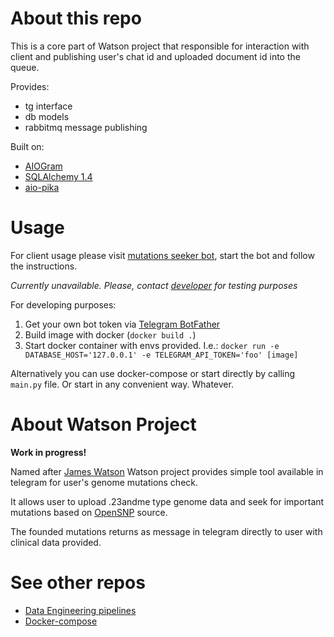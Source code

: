 # About this repo
This is a core part of Watson project that responsible for interaction with client and publishing user's chat id and uploaded document id into the queue.

Provides:
- tg interface
- db models
- rabbitmq message publishing

Built on:
- [AIOGram](https://docs.aiogram.dev)
- [SQLAlchemy 1.4](https://docs.sqlalchemy.org/en/14/)
- [aio-pika](https://aio-pika.readthedocs.io)

# Usage
For client usage please visit [mutations seeker bot](https://t.me/mutations_seeker_bot), start the bot and follow the instructions.

*Currently unavailable. Please, contact [developer](https://t.me/poteryannaya_zakladka) for testing purposes*

For developing purposes:
1. Get your own bot token via [Telegram BotFather](https://t.me/BotFather)
2. Build image with docker (`docker build .`)
3. Start docker container with envs provided. I.e.: `docker run -e DATABASE_HOST='127.0.0.1' -e TELEGRAM_API_TOKEN='foo' [image]`

Alternatively you can use docker-compose or start directly by calling `main.py` file. Or start in any convenient way. Whatever.

# About Watson Project
**Work in progress!**

Named after [James Watson](https://en.wikipedia.org/wiki/James_Watson) Watson project provides simple tool available in telegram for user's genome mutations check.

It allows user to upload .23andme type genome data and seek for important mutations based on [OpenSNP](https://opensnp.org) source.

The founded mutations returns as message in telegram directly to user with clinical data provided.

# See other repos
- [Data Engineering pipelines](https://github.com/strangesphagnum/WatsonPipelines)
- [Docker-compose](https://github.com/strangesphagnum/WatsonCore)